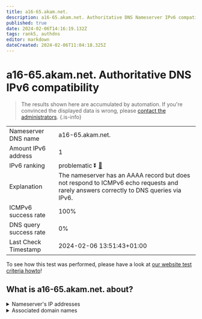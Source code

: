 ```yaml
---
title: a16-65.akam.net.
description: a16-65.akam.net. Authoritative DNS Nameserver IPv6 compatibility
published: true
date: 2024-02-06T14:16:19.132Z
tags: rank5, authdns
editor: markdown
dateCreated: 2024-02-06T11:04:18.325Z
---
```


# a16-65.akam.net. Authoritative DNS IPv6 compatibility

> The results shown here are accumulated by automation. If you're convinced the displayed data is wrong, please [contact the administrators](/howto/chat). 
{.is-info}




|   |   |
| - | - |
| Nameserver DNS name | a16-65.akam.net.
| Amount IPv6 address | 1
| IPv6 ranking | problematic :arrow_double_down: [🔗](/howto/ranking) |
| Explanation | The nameserver has an AAAA record but does not respond to ICMPv6 echo requests and rarely answers correctly to DNS queries via IPv6. |
| ICMPv6 success rate | 100%|
| DNS query success rate | 0% |
| Last Check Timestamp | 2024-02-06 13:51:43+01:00 |

To see how this test was performed, please have a look at [our website test criteria howto](/howto/testcriteria/authdns)!


## What is a16-65.akam.net. about?




<details>
<summary>Nameserver's IP addresses</summary>

2600:1406:1b::41

</details>



<details>
<summary>Associated domain names</summary>

www.teradata.com

</details>
